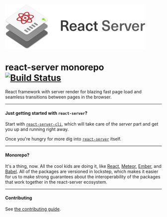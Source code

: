 <img src="/images/reactserver_logo%402x.png" width="450px"/>

# react-server monorepo [![Build Status][build-badge-img]][build-url]

React framework with server render for blazing fast page load and seamless
transitions between pages in the browser.

** **  
#### Just getting started with `react-server`?

Start with [`react-server-cli`](packages/react-server-cli), which will take
care of the _server_ part and get you up and running right away.

Once you're hungry for more dig into
[`react-server`](packages/react-server) itself.
** **  
#### Monorepo?

It's a thing, now.  All the cool kids are doing it, like [React](https://github.com/facebook/react/tree/master/packages), [Meteor](https://github.com/meteor/meteor/tree/devel/packages), [Ember](https://github.com/emberjs/ember.js/tree/master/packages), and [Babel](https://github.com/babel/babel/tree/master/packages).  All of the packages are versioned in lockstep, which makes it easier for us to make strong guarantees about the interoperability of the packages that work together in the react-server ecosystem.
** **  
#### Contributing
See [the contributing guide](CONTRIBUTING.md).

[build-badge-img]: https://travis-ci.org/redfin/react-server.svg?branch=master
[build-url]: https://travis-ci.org/redfin/react-server
